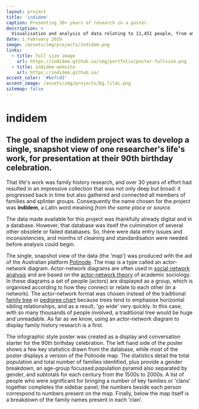 ```yaml
---
layout: project
title: 'indidem'
caption: Presenting 30+ years of research in a poster.
description: >
  Visualisation and analysis of data relating to 11,451 people, from among 2,100 families, who lived over the last 6 centuries..
date: 1 February 2019
image: /assets/img/projects/indidem.png
links:
  - title: full size image
    url: https://indidem.github.io/img/portfolio/poster-fullsize.png
  - title: indidem website
    url: https://indidem.github.io/
accent_color: '#be7cd3'
accent_image: /assets/img/projects/bg.lilac.png
sitemap: false
---
```


# indidem

## The goal of the indidem project was to develop a single, snapshot view of one researcher's life's work, for presentation at their 90th birthday celebration.

That life's work was family history research, and over 30 years of effort had resulted in an impressive collection that was not only deep but broad: it progressed back in time but also gathered and connected all members of families and splinter groups. Consequently the name chosen for the project was **indidem**, a Latin word meaning *from the same place or source*.

The data made available for this project was thankfully already digital and in a database. However, that database was itself the culmination of several other obsolete or failed databases. So, there were data entry issues and inconsistencies, and months of cleaning and standardisation were needed before analysis could begin.

The single, snapshot view of the data (the 'map') was produced with the aid of the Australian platform [Polinode](https://polinode.com/). The map is a type called an actor-network diagram. Actor-network diagrams are often used in [social network analysis](https://en.wikipedia.org/wiki/Social_network_analysis) and are based on the [actor-network theory](https://en.wikipedia.org/wiki/Actor%E2%80%93network_theory) of academic sociology. In these diagrams a set of people (actors) are displayed as a group, which is organised according to how they connect or relate to each other (in a network). The actor-network format was chosen instead of the traditional [family tree](https://en.wikipedia.org/wiki/Family_tree) or [pedigree chart](https://en.wikipedia.org/wiki/Pedigree_chart) because trees tend to emphasise horizontal sibling relationships, and as a result, 'go wide' very quickly. In this case, with so many thousands of people involved, a traditional tree would be huge and unreadable. As far as we know, using an actor-network diagram to display family history research is a first.

The infographic style poster was created as a display and conversation starter for the 90th birthday celebration. The left hand side of the poster shows a few key statistics drawn from the database, while most of the poster displays a version of the Polinode map. The statistics detail the total population and total number of families identified, plus provide a gender breakdown, an age-group focussed population pyramid also separated by gender, and subtotals for each century from the 1500s to 2000s. A list of people who were significant for bringing a number of key families or 'clans' together completes the sidebar panel; the numbers beside each person correspond to numbers present on the map. Finally, below the map itself is a breakdown of the family names present in each 'clan'.

